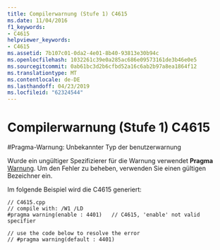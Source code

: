 ```yaml
---
title: Compilerwarnung (Stufe 1) C4615
ms.date: 11/04/2016
f1_keywords:
- C4615
helpviewer_keywords:
- C4615
ms.assetid: 7b107c01-0da2-4e01-8b40-93813e30b94c
ms.openlocfilehash: 1032261c39e0a285ac686e09573161de3b46e0e5
ms.sourcegitcommit: 0ab61bc3d2b6cfbd52a16c6ab2b97a8ea1864f12
ms.translationtype: MT
ms.contentlocale: de-DE
ms.lasthandoff: 04/23/2019
ms.locfileid: "62324544"
---
```

# <a name="compiler-warning-level-1-c4615"></a>Compilerwarnung (Stufe 1) C4615

\#Pragma-Warnung: Unbekannter Typ der benutzerwarnung

Wurde ein ungültiger Spezifizierer für die Warnung verwendet **Pragma** [Warnung](../../preprocessor/warning.md). Um den Fehler zu beheben, verwenden Sie einen gültigen Bezeichner ein.

Im folgende Beispiel wird die C4615 generiert:

```
// C4615.cpp
// compile with: /W1 /LD
#pragma warning(enable : 4401)   // C4615, 'enable' not valid specifier

// use the code below to resolve the error
// #pragma warning(default : 4401)
```